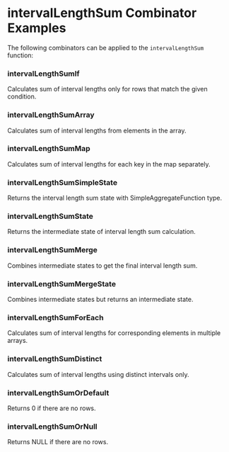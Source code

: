 # intervalLengthSum Combinator Examples

The following combinators can be applied to the `intervalLengthSum` function:

### intervalLengthSumIf
Calculates sum of interval lengths only for rows that match the given condition.

### intervalLengthSumArray
Calculates sum of interval lengths from elements in the array.

### intervalLengthSumMap
Calculates sum of interval lengths for each key in the map separately.

### intervalLengthSumSimpleState
Returns the interval length sum state with SimpleAggregateFunction type.

### intervalLengthSumState
Returns the intermediate state of interval length sum calculation.

### intervalLengthSumMerge
Combines intermediate states to get the final interval length sum.

### intervalLengthSumMergeState
Combines intermediate states but returns an intermediate state.

### intervalLengthSumForEach
Calculates sum of interval lengths for corresponding elements in multiple arrays.

### intervalLengthSumDistinct
Calculates sum of interval lengths using distinct intervals only.

### intervalLengthSumOrDefault
Returns 0 if there are no rows.

### intervalLengthSumOrNull
Returns NULL if there are no rows. 